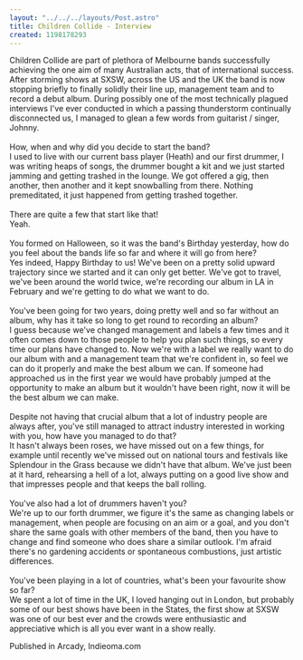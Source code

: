 ```yaml
---
layout: "../../../layouts/Post.astro"
title: Children Collide - Interview
created: 1198178293
---
```

Children Collide are part of plethora of Melbourne bands successfully achieving the one aim of many Australian acts, that of international success. After storming shows at SXSW, across the US and the UK the band is now stopping briefly to finally solidly their line up, management team and to record a debut album. During possibly one of the most technically plagued interviews I've ever conducted in which a passing thunderstorm continually disconnected us, I managed to glean a few words from guitarist / singer, Johnny.<br><br>How, when and why did you decide to start the band?<br>I used to live with our current bass player (Heath) and our first drummer, I was writing heaps of songs, the drummer bought a kit and we just started jamming and getting trashed in the lounge. We got offered a gig, then another, then another and it kept snowballing from there. Nothing premeditated, it just happened from getting trashed together.<br><br>There are quite a few that start like that!<br>Yeah.<br><br>You formed on Halloween, so it was the band's Birthday yesterday, how do you feel about the bands life so far and where it will go from here?<br>Yes indeed, Happy Birthday to us! We've been on a pretty solid upward trajectory since we started and it can only get better. We've got to travel, we've been around the world twice, we're recording our album in LA in February and we're getting to do what we want to do.<br><br>You've been going for two years, doing pretty well and so far without an album, why has it take so long to get round to recording an album?<br>I guess because we've changed management and labels a few times and it often comes down to those people to help you plan such things, so every time our plans have changed to. Now we're with a label we really want to do our album with and a management team that we're confident in, so feel we can do it properly and make the best album we can. If someone had approached us in the first year we would have probably jumped at the opportunity to make an album but it wouldn't have been right, now it will be the best album we can make.<br><br>Despite not having that crucial album that a lot of industry people are always after, you've still managed to attract industry interested in working with you, how have you managed to do that?<br>It hasn't always been roses, we have missed out on a few things, for example until recently we've missed out on national tours and festivals like Splendour in the Grass because we didn't have that album. We've just been at it hard, rehearsing a hell of a lot, always putting on a good live show and that impresses people and that keeps the ball rolling.<br><br>You've also had a lot of drummers haven't you?<br>We're up to our forth drummer, we figure it's the same as changing labels or management, when people are focusing on an aim or a goal, and you don't share the same goals with other members of the band, then you have to change and find someone who does share a similar outlook. I'm afraid there's no gardening accidents or spontaneous combustions, just artistic differences.<br><br>You've been playing in a lot of countries, what's been your favourite show so far?<br>We spent a lot of time in the UK, I loved hanging out in London, but probably some of our best shows have been in the States, the first show at SXSW was one of our best ever and the crowds were enthusiastic and appreciative which is all you ever want in a show really.


Published in Arcady, Indieoma.com
